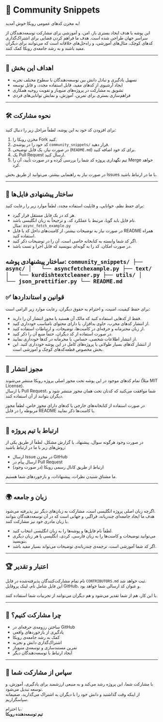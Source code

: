 # 📂 Community Snippets

به مخزن کدهای عمومی روبکا خوش آمدید!

این پوشه با هدف ایجاد بستری باز، امن، و آموزشی برای مشارکت توسعه‌دهندگان از سراسر جهان طراحی شده است. هدف ما فراهم کردن فضایی برای اشتراک‌گذاری کدهای کوچک، مثال‌های آموزشی، و راه‌حل‌های خلاقانه است که می‌توانند برای دیگران مفید باشند و به رشد جامعه‌ی روبکا کمک کنند.

---

## 🎯 اهداف این بخش

- تسهیل یادگیری و تبادل دانش بین توسعه‌دهندگان با سطوح مختلف تجربه
- ایجاد آرشیوی از کدهای مفید، قابل استفاده مجدد، و قابل توسعه
- تشویق به مشارکت در پروژه‌های منبع‌باز و تقویت روحیه همکاری
- فراهم‌سازی بستری برای تمرین، آموزش، و نمایش توانایی‌های فردی

---

## 🛠️ نحوه مشارکت

برای افزودن کد خود به این پوشه، لطفاً مراحل زیر را دنبال کنید:

1. مخزن روبکا را Fork کنید.
2. کد خود را در پوشه‌ی `community_snippets/` قرار دهید.
3. در صورت نیاز، یک فایل توضیحی (`README.md`) برای کد خود اضافه کنید.
4. یک Pull Request ارسال کنید.
5. تیم نگهداری پروژه کد شما را بررسی کرده و در صورت تأیید، آن را Merge خواهد کرد.

در صورت نیاز به راهنمایی بیشتر، می‌توانید از طریق بخش Issues با ما در ارتباط باشید.

---

## 📁 ساختار پیشنهادی فایل‌ها

برای حفظ نظم، خوانایی، و قابلیت استفاده مجدد، لطفاً موارد زیر را رعایت کنید:

- هر کد در یک فایل مستقل قرار گیرد.
- نام فایل باید گویا، مرتبط با عملکرد کد، و ترجیحاً به زبان انگلیسی باشد.  
  مثال: `async_fetch_example.py`
- در صورت نیاز به توضیحات بیشتر، از کامنت‌های داخل کد یا فایل README همراه استفاده کنید.
- اگر کد شما وابسته به کتابخانه خاصی است، آن را در توضیحات ذکر کنید.
- در صورت امکان، کد را به گونه‌ای بنویسید که قابل اجرا و تست باشد.

ساختار پیشنهادی پوشه:
`community_snippets/
├── async/
│   └── asyncfetchexample.py
├── text/
│   └── kurdishtextcleaner.py
├── utils/
│   └── json_prettifier.py
└── README.md
`
---

## ✅ قوانین و استانداردها

برای حفظ کیفیت، امنیت، و احترام به حقوق دیگران، رعایت موارد زیر الزامی است:

- فقط از کدهایی استفاده کنید که مالک آن هستید یا مجوز انتشار آن را دارید.
- از انتشار کدهای مخرب، حاوی بدافزار، یا دارای محتوای نامناسب خودداری کنید.
- از زبان محترمانه و حرفه‌ای در کامنت‌ها، توضیحات، و ارتباطات استفاده کنید.
- در صورت استفاده از کد دیگران، حتماً منبع آن را ذکر کنید.
- از انتشار اطلاعات شخصی، حساس، یا محرمانه در کدها خودداری نمایید.
- از انتشار کدهای بسیار طولانی یا پروژه‌های کامل در این پوشه خودداری کنید. این بخش مخصوص قطعه‌کدهای کوچک و آموزشی است.

---

## 📜 مجوز انتشار

تمام کدهای موجود در این پوشه تحت مجوز اصلی پروژه روبکا منتشر می‌شوند (مثلاً MIT License).  
با ارسال Pull Request، شما موافقت می‌کنید که کدتان تحت همان مجوز منتشر شود و دیگران بتوانند از آن استفاده کنند.

در صورت استفاده از کتابخانه‌های خارجی یا کدهای دارای مجوز خاص، لطفاً مجوز مربوطه را در فایل README یا کامنت‌ها ذکر نمایید.

---

## 💬 ارتباط با تیم پروژه

در صورت وجود هرگونه سوال، پیشنهاد، یا گزارش مشکل، لطفاً از طریق یکی از روش‌های زیر با ما در ارتباط باشید:

- ارسال Issue در مخزن GitHub  
- ارسال پیام در Pull Request  
- ارتباط از طریق کانال رسمی روبکا (در صورت وجود)

ما مشتاق شنیدن نظرات، پیشنهادات، و بازخوردهای شما هستیم.

---

## 🌍 زبان و جامعه

اگرچه زبان اصلی پروژه انگلیسی است، مشارکت به زبان‌های دیگر نیز پذیرفته می‌شود.  
هدف ما ایجاد جامعه‌ای چندزبانه، فراگیر، و جهانی است که در آن توسعه‌دهندگان بتوانند با زبان مادری خود نیز مشارکت کنند.

- لطفاً نام فایل‌ها و پوشه‌ها را به زبان انگلیسی انتخاب کنید.
- می‌توانید توضیحات و کامنت‌ها را به زبان فارسی، کردی، انگلیسی یا هر زبان دیگری بنویسید.
- اگر کد شما آموزشی است، ترجمه‌ی چندزبانه‌ی توضیحات می‌تواند بسیار مفید باشد.

---

## 🏆 اعتبار و تقدیر

نام تمام مشارکت‌کنندگان پذیرفته‌شده در فایل `CONTRIBUTORS.md` ثبت خواهد شد.  
این فایل شامل نام، لینک پروفایل GitHub، و عنوان کد ارسالی شما خواهد بود.

با این کار، هم از شما تقدیر می‌شود و هم دیگران می‌توانند از تجربیات شما استفاده کنند.

---

## 🚀 چرا مشارکت کنیم؟

- ساختن رزومه‌ی حرفه‌ای در GitHub  
- یادگیری از بازخوردهای واقعی  
- کمک به رشد جامعه‌ی روبکا  
- اشتراک‌گذاری دانش و تجربه  
- تمرین مستندسازی و توسعه‌ی منبع‌باز  
- ایجاد ارتباط با توسعه‌دهندگان دیگر

---

## 🙌 سپاس از مشارکت شما

با مشارکت شما، این پروژه رشد می‌کند و به منبعی ارزشمند برای یادگیری، آموزش، و توسعه تبدیل می‌شود.  
از اینکه وقت گذاشتید و دانش خود را با دیگران به اشتراک می‌گذارید، صمیمانه سپاسگزاریم.

با احترام،  
**تیم توسعه‌دهنده روبکا**
